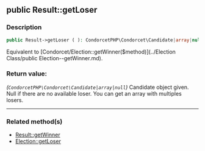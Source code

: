 ## public Result::getLoser

### Description    

```php
public Result->getLoser ( ): CondorcetPHP\Condorcet\Candidate|array|null
```

Equivalent to [Condorcet/Election::getWinner($method)](../Election Class/public Election--getWinner.md).
    

### Return value:   

*(```CondorcetPHP\Condorcet\Candidate|array|null```)* Candidate object given. Null if there are no available loser.
You can get an array with multiples losers.


---------------------------------------

### Related method(s)      

* [Result::getWinner](/Docs/MethodsReferences/Result%20Class/public%20Result--getWinner.md)    
* [Election::getLoser](/Docs/MethodsReferences/Election%20Class/public%20Election--getLoser.md)    
